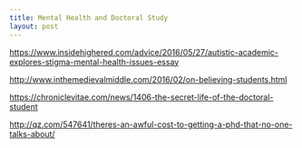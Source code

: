 ```yaml
---
title: Mental Health and Doctoral Study
layout: post
---
```


https://www.insidehighered.com/advice/2016/05/27/autistic-academic-explores-stigma-mental-health-issues-essay

http://www.inthemedievalmiddle.com/2016/02/on-believing-students.html

https://chroniclevitae.com/news/1406-the-secret-life-of-the-doctoral-student

http://qz.com/547641/theres-an-awful-cost-to-getting-a-phd-that-no-one-talks-about/